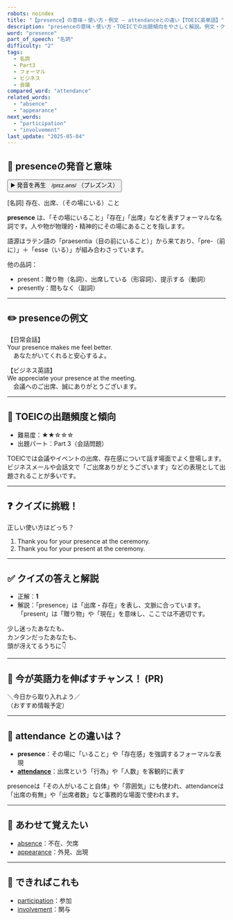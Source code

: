 ```yaml
---
robots: noindex
title: "【presence】の意味・使い方・例文 ― attendanceとの違い【TOEIC英単語】"
description: "presenceの意味・使い方・TOEICでの出題傾向をやさしく解説。例文・クイズ付きでattendanceとの違いもわかりやすく学べます。"
word: "presence"
part_of_speech: "名詞"
difficulty: "2"
tags:
  - 名詞
  - Part3
  - フォーマル
  - ビジネス
  - 会議
compared_word: "attendance"
related_words:
  - "absence"
  - "appearance"
next_words:
  - "participation"
  - "involvement"
last_update: "2025-05-04"
---
```


## 🔰 presenceの発音と意味

<button class="play-audio" onclick="playTTS('presence')">
  <span class="play-audio-main">
    ▶️ 発音を再生　/prɛz.əns/
  </span>
  <span class="play-audio-sub">
    （プレズンス）
  </span>
</button>

[名詞] 存在、出席、（その場にいる）こと

**presence** は、「その場にいること」「存在」「出席」などを表すフォーマルな名詞です。人や物が物理的・精神的にその場にあることを指します。

語源はラテン語の「praesentia（目の前にいること）」から来ており、「pre-（前に）」＋「esse（いる）」が組み合わさっています。

他の品詞：  
- present：贈り物（名詞）、出席している（形容詞）、提示する（動詞）
- presently：間もなく（副詞）

---

## ✏️ presenceの例文

【日常会話】  
Your presence makes me feel better.  
　あなたがいてくれると安心するよ。

【ビジネス英語】  
We appreciate your presence at the meeting.  
　会議へのご出席、誠にありがとうございます。

---

## 🎯 TOEICの出題頻度と傾向

- 難易度：★★☆☆☆
- 出題パート：Part 3（会話問題）

TOEICでは会議やイベントの出席、存在感について話す場面でよく登場します。ビジネスメールや会話文で「ご出席ありがとうございます」などの表現として出題されることが多いです。

---

## ❓ クイズに挑戦！

正しい使い方はどっち？

1. Thank you for your presence at the ceremony.  
2. Thank you for your present at the ceremony.

---

## ✅ クイズの答えと解説

- 正解：**1**
- 解説：「presence」は「出席・存在」を表し、文脈に合っています。「present」は「贈り物」や「現在」を意味し、ここでは不適切です。

少し迷ったあなたも、  
カンタンだったあなたも、  
頭が冴えてるうちに👇️

---

## 🚀 今が英語力を伸ばすチャンス！ (PR)

<div class="info-center">
＼今日から取り入れよう／<br>  
（おすすめ情報予定）
</div>

---

## 🤔  attendance との違いは？

- **presence**：その場に「いること」や「存在感」を強調するフォーマルな表現
- **[attendance](/attendance)**：出席という「行為」や「人数」を客観的に表す

presenceは「その人がいること自体」や「雰囲気」にも使われ、attendanceは「出席の有無」や「出席者数」など事務的な場面で使われます。

---

## 🧩 あわせて覚えたい

- [absence](/absence)：不在、欠席
- [appearance](/appearance)：外見、出現

---

## 📖 できればこれも

- [participation](/participation)：参加
- [involvement](/involvement)：関与

<!-- cvid: aid08_bid21 -->

